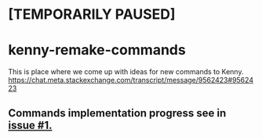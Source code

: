 # [TEMPORARILY PAUSED]
# kenny-remake-commands
This is place where we come up with ideas for new commands to Kenny. https://chat.meta.stackexchange.com/transcript/message/9562423#9562423


## Commands implementation progress see in [issue #1.](https://github.com/Peter-developer01/kenny-remake-commands/issues/1)
